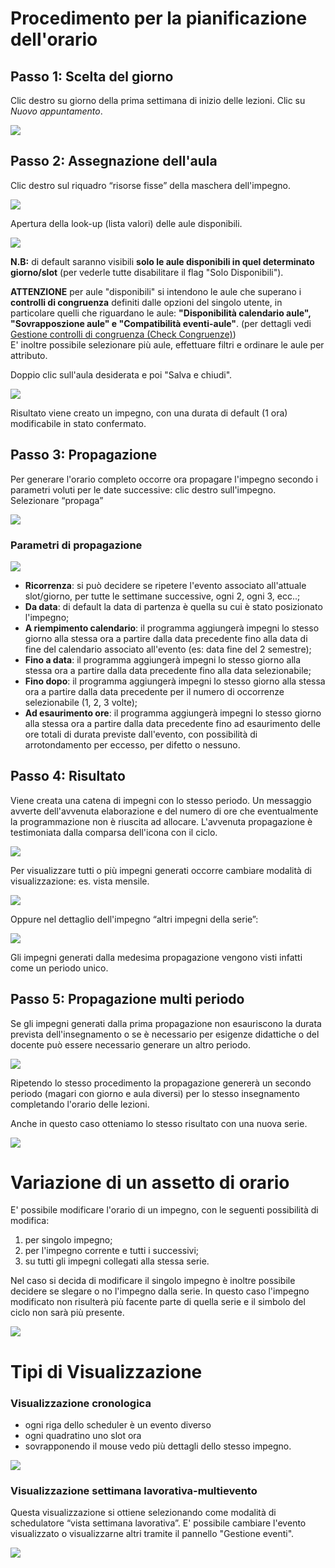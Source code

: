 ﻿


# Procedimento per la pianificazione dell'orario 

## Passo 1: Scelta del giorno

Clic destro su giorno della prima settimana di inizio delle lezioni. Clic su _Nuovo appuntamento_.

![](uploads/images/nuovo_appuntamento.png)

## Passo 2: Assegnazione dell'aula

Clic destro sul riquadro “risorse fisse” della maschera dell'impegno.

![](uploads/images/aggiunta_aule.png)

Apertura della look-up (lista valori) delle aule disponibili.

![](uploads/images/aule_disponibili.png)

**N.B:** di default saranno visibili **solo le aule disponibili in quel determinato giorno/slot** (per vederle tutte disabilitare il flag "Solo Disponibili").  


**ATTENZIONE** per aule "disponibili" si intendono le aule che superano i **controlli di congruenza** definiti dalle opzioni del singolo utente, in particolare quelli che riguardano le aule: **"Disponibilità calendario aule", "Sovrapposzione aule" e "Compatibilità eventi-aule"**. (per dettagli vedi [Gestione controlli di congruenza (Check Congruenze)](up_client_CheckCongruenze.md))  
E' inoltre possibile selezionare più aule, effettuare filtri e ordinare le aule per attributo.

Doppio clic sull'aula desiderata e poi "Salva e chiudi".

![](uploads/images/impegno_creato.png)

Risultato viene creato un impegno, con una durata di default (1 ora) modificabile in stato confermato.

## Passo 3: Propagazione

Per generare l'orario completo occorre ora propagare l'impegno secondo i parametri voluti per le date successive: clic destro sull'impegno. Selezionare “propaga”

![](uploads/images/tasto_destro_impegno.png)

### Parametri di propagazione

![](uploads/images/parametri_propagazione.png)


  * **Ricorrenza**: si può decidere se ripetere l'evento associato all'attuale slot/giorno, per tutte le settimane successive, ogni 2, ogni 3, ecc..;
  * **Da data**: di default la data di partenza è quella su cui è stato posizionato l'impegno;
  * **A riempimento calendario**: il programma aggiungerà impegni lo stesso giorno alla stessa ora a partire dalla data precedente fino alla data di fine del calendario associato all'evento (es: data fine del 2 semestre);
  * **Fino a data**: il programma aggiungerà impegni lo stesso giorno alla stessa ora a partire dalla data precedente fino alla data selezionabile;
  * **Fino dopo**: il programma aggiungerà impegni lo stesso giorno alla stessa ora a partire dalla data precedente per il numero di occorrenze selezionabile (1, 2, 3 volte);
  * **Ad esaurimento ore**: il programma aggiungerà impegni lo stesso giorno alla stessa ora a partire dalla data precedente fino ad esaurimento delle ore totali di durata previste dall'evento, con possibilità di arrotondamento per eccesso, per difetto o nessuno.

## Passo 4: Risultato

Viene creata una catena di impegni con lo stesso periodo. Un messaggio avverte dell'avvenuta elaborazione e del numero di ore che eventualmente la programmazione non è riuscita ad allocare. L'avvenuta propagazione è testimoniata dalla comparsa dell'icona con il ciclo.

![](uploads/images/avvenuta_propagazione.png)

Per visualizzare tutti o più impegni generati occorre cambiare modalità di visualizzazione: es. vista mensile.

![](uploads/images/vista_mensile_propagazione.png)

Oppure nel dettaglio dell'impegno “altri impegni della serie”:

![](uploads/images/altri_impegni_della_serie.png)

Gli impegni generati dalla medesima propagazione vengono visti infatti come un periodo unico.

## Passo 5: Propagazione multi periodo

Se gli impegni generati dalla prima propagazione non esauriscono la durata prevista dell'insegnamento o se è necessario per esigenze didattiche o del docente può essere necessario generare un altro periodo.

![](uploads/images/prop_multi_periodo.png)

Ripetendo lo stesso procedimento la propagazione genererà un secondo periodo (magari con giorno e aula diversi) per lo stesso insegnamento completando l'orario delle lezioni.

Anche in questo caso otteniamo lo stesso risultato con una nuova serie.

![](uploads/images/vista_mensile_propagazione_2.png)


# Variazione di un assetto di orario

E' possibile modificare l'orario di un impegno, con le seguenti possibilità di modifica:

1. per singolo impegno;
2. per l'impegno corrente e tutti i successivi;
3. su tutti gli impegni collegati alla stessa serie.

Nel caso si decida di modificare il singolo impegno è inoltre possibile decidere se slegare o no l'impegno dalla serie. In questo caso l'impegno modificato non risulterà più facente parte di quella serie e il simbolo del ciclo non sarà più presente.

![](uploads/images/modifica_serie.png)



# Tipi di Visualizzazione

### Visualizzazione cronologica

  * ogni riga dello scheduler è un evento diverso
  * ogni quadratino uno slot ora
  * sovrapponendo il mouse vedo più dettagli dello stesso impegno.

![](uploads/images/vista_cronologica_prop.png)

### Visualizzazione settimana lavorativa-multievento

Questa visualizzazione si ottiene selezionando come modalità di schedulatore “vista settimana lavorativa”. E' possibile cambiare l'evento visualizzato o visualizzarne altri tramite il pannello "Gestione eventi".

![](uploads/images/sett_lavorativa.png)


